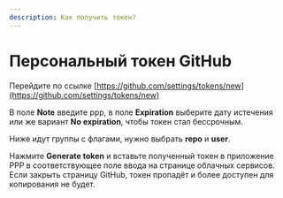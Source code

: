 ```yaml
---
description: Как получить токен?
---
```


# Персональный токен GitHub

Перейдите по ссылке [https://github.com/settings/tokens/new](https://github.com/settings/tokens/new)

В поле **Note** введите ppp, в поле **Expiration** выберите дату истечения или же вариант **No expiration**, чтобы токен стал бессрочным.

Ниже идут группы с флагами, нужно выбрать **repo** и **user**.

Нажмите **Generate token** и вставьте полученный токен в приложение PPP в соответствующее поле ввода на странице облачных сервисов. Если закрыть страницу GitHub, токен пропадёт и более доступен для копирования не будет.
